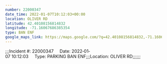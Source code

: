 ```yaml
---
number: 22000347
date_time: 2022-01-07T10:12:03+00:00
location: OLIVER RD
latitude: 42.40108156814832
longitude: -71.16067686385354
type: BAN ENF
google_maps_link: https://maps.google.com/?q=42.40108156814832,-71.16067686385354
---
```


;;;Incident #: 22000347     Date: 2022‐01‐07 10:12:03     Type: PARKING BAN ENF;;;Location: OLIVER RD;;;;;;

